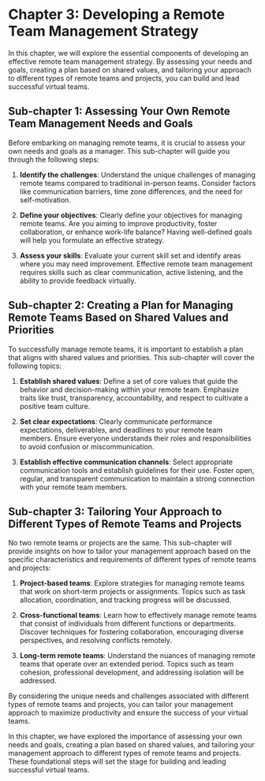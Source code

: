 Chapter 3: Developing a Remote Team Management Strategy
=======================================================

In this chapter, we will explore the essential components of developing an effective remote team management strategy. By assessing your needs and goals, creating a plan based on shared values, and tailoring your approach to different types of remote teams and projects, you can build and lead successful virtual teams.

Sub-chapter 1: Assessing Your Own Remote Team Management Needs and Goals
------------------------------------------------------------------------

Before embarking on managing remote teams, it is crucial to assess your own needs and goals as a manager. This sub-chapter will guide you through the following steps:

1. **Identify the challenges**: Understand the unique challenges of managing remote teams compared to traditional in-person teams. Consider factors like communication barriers, time zone differences, and the need for self-motivation.

2. **Define your objectives**: Clearly define your objectives for managing remote teams. Are you aiming to improve productivity, foster collaboration, or enhance work-life balance? Having well-defined goals will help you formulate an effective strategy.

3. **Assess your skills**: Evaluate your current skill set and identify areas where you may need improvement. Effective remote team management requires skills such as clear communication, active listening, and the ability to provide feedback virtually.

Sub-chapter 2: Creating a Plan for Managing Remote Teams Based on Shared Values and Priorities
----------------------------------------------------------------------------------------------

To successfully manage remote teams, it is important to establish a plan that aligns with shared values and priorities. This sub-chapter will cover the following topics:

1. **Establish shared values**: Define a set of core values that guide the behavior and decision-making within your remote team. Emphasize traits like trust, transparency, accountability, and respect to cultivate a positive team culture.

2. **Set clear expectations**: Clearly communicate performance expectations, deliverables, and deadlines to your remote team members. Ensure everyone understands their roles and responsibilities to avoid confusion or miscommunication.

3. **Establish effective communication channels**: Select appropriate communication tools and establish guidelines for their use. Foster open, regular, and transparent communication to maintain a strong connection with your remote team members.

Sub-chapter 3: Tailoring Your Approach to Different Types of Remote Teams and Projects
--------------------------------------------------------------------------------------

No two remote teams or projects are the same. This sub-chapter will provide insights on how to tailor your management approach based on the specific characteristics and requirements of different types of remote teams and projects:

1. **Project-based teams**: Explore strategies for managing remote teams that work on short-term projects or assignments. Topics such as task allocation, coordination, and tracking progress will be discussed.

2. **Cross-functional teams**: Learn how to effectively manage remote teams that consist of individuals from different functions or departments. Discover techniques for fostering collaboration, encouraging diverse perspectives, and resolving conflicts remotely.

3. **Long-term remote teams**: Understand the nuances of managing remote teams that operate over an extended period. Topics such as team cohesion, professional development, and addressing isolation will be addressed.

By considering the unique needs and challenges associated with different types of remote teams and projects, you can tailor your management approach to maximize productivity and ensure the success of your virtual teams.

In this chapter, we have explored the importance of assessing your own needs and goals, creating a plan based on shared values, and tailoring your management approach to different types of remote teams and projects. These foundational steps will set the stage for building and leading successful virtual teams.
